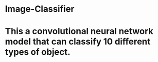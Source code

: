 # Image-Classifier
# This a convolutional neural network model that can classify 10 different types of object.

